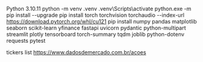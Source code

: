 Python 3.10.11
python -m venv .venv
.venv\Scripts\activate
python.exe -m pip install  --upgrade
pip install torch torchvision torchaudio --index-url https://download.pytorch.org/whl/cu121
pip install numpy pandas matplotlib seaborn scikit-learn yfinance fastapi uvicorn pydantic python-multipart streamlit plotly tensorboard torch-summary tqdm joblib python-dotenv requests pytest

tickers list
https://www.dadosdemercado.com.br/acoes